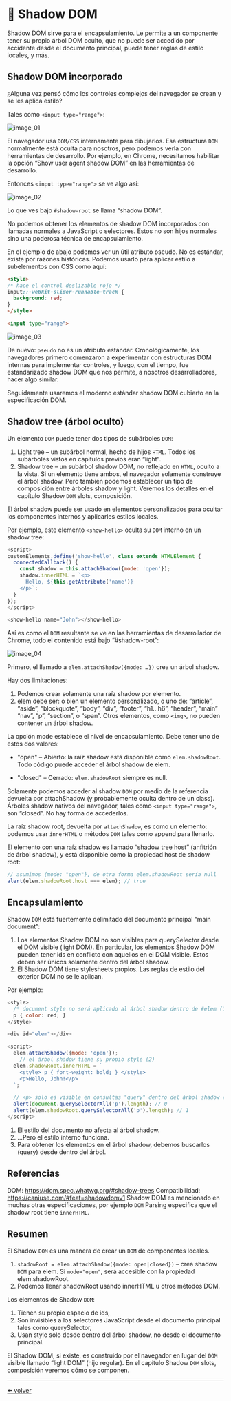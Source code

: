 # 📖 Shadow DOM

Shadow DOM sirve para el encapsulamiento. Le permite a un componente tener su propio árbol DOM oculto, que no puede ser accedido por accidente desde el documento principal, puede tener reglas de estilo locales, y más.

## Shadow DOM incorporado

¿Alguna vez pensó cómo los controles complejos del navegador se crean y se les aplica estilo?

Tales como `<input type="range">`:

![image_01]()

El navegador usa `DOM/CSS` internamente para dibujarlos. Esa estructura `DOM` normalmente está oculta para nosotros, pero podemos verla con herramientas de desarrollo. Por ejemplo, en Chrome, necesitamos habilitar la opción “Show user agent shadow DOM” en las herramientas de desarrollo.

Entonces `<input type="range">` se ve algo así:

![image_02]()

Lo que ves bajo `#shadow-root` se llama “shadow DOM”.

No podemos obtener los elementos de shadow DOM incorporados con llamadas normales a JavaScript o selectores. Estos no son hijos normales sino una poderosa técnica de encapsulamiento.

En el ejemplo de abajo podemos ver un útil atributo pseudo. No es estándar, existe por razones históricas. Podemos usarlo para aplicar estilo a subelementos con CSS como aquí:

````html
<style>
/* hace el control deslizable rojo */
input::-webkit-slider-runnable-track {
  background: red;
}
</style>

<input type="range">
````

![image_03]()

De nuevo: `pseudo` no es un atributo estándar. Cronológicamente, los navegadores primero comenzaron a experimentar con estructuras DOM internas para implementar controles, y luego, con el tiempo, fue estandarizado shadow DOM que nos permite, a nosotros desarrolladores, hacer algo similar.

Seguidamente usaremos el moderno estándar shadow DOM cubierto en la especificación DOM.

## Shadow tree (árbol oculto)

Un elemento `DOM` puede tener dos tipos de subárboles `DOM`:

1.  Light tree – un subárbol normal, hecho de hijos `HTML`. Todos los subárboles vistos en capítulos previos eran “light”.
2.  Shadow tree – un subárbol shadow DOM, no reflejado en `HTML`, oculto a la vista.
Si un elemento tiene ambos, el navegador solamente construye el árbol shadow. Pero también podemos establecer un tipo de composición entre árboles shadow y light. Veremos los detalles en el capítulo Shadow `DOM` slots, composición.

El árbol shadow puede ser usado en elementos personalizados para ocultar los componentes internos y aplicarles estilos locales.

Por ejemplo, este elemento `<show-hello>` oculta su `DOM` interno en un shadow tree:

````js
<script>
customElements.define('show-hello', class extends HTMLElement {
  connectedCallback() {
    const shadow = this.attachShadow({mode: 'open'});
    shadow.innerHTML = `<p>
      Hello, ${this.getAttribute('name')}
    </p>`;
  }
});
</script>

<show-hello name="John"></show-hello>
````

Así es como el `DOM` resultante se ve en las herramientas de desarrollador de Chrome, todo el contenido está bajo “#shadow-root”:

![image_04]()

Primero, el llamado a `elem.attachShadow({mode: …})` crea un árbol shadow.

Hay dos limitaciones:

1.  Podemos crear solamente una raíz shadow por elemento.
2.  elem debe ser: o bien un elemento personalizado, o uno de: “article”, “aside”, “blockquote”, “body”, “div”, “footer”, “h1…h6”, “header”, “main” “nav”, “p”, “section”, o “span”. Otros elementos, como `<img>`, no pueden contener un árbol shadow.

La opción mode establece el nivel de encapsulamiento. Debe tener uno de estos dos valores:

- "open" – Abierto: la raíz shadow está disponible como `elem.shadowRoot`.
Todo código puede acceder el árbol shadow de elem.

- "closed" – Cerrado: `elem.shadowRoot` siempre es null.

Solamente podemos acceder al shadow `DOM` por medio de la referencia devuelta por attachShadow (y probablemente oculta dentro de un class). Árboles shadow nativos del navegador, tales como `<input type="range">`, son “closed”. No hay forma de accederlos.

La raíz shadow root, devuelta por `attachShadow`, es como un elemento: podemos usar `innerHTML` o métodos `DOM` tales como append para llenarlo.

El elemento con una raíz shadow es llamado “shadow tree host” (anfitrión de árbol shadow), y está disponible como la propiedad host de shadow root:

````js
// asumimos {mode: "open"}, de otra forma elem.shadowRoot sería null
alert(elem.shadowRoot.host === elem); // true
````

## Encapsulamiento

Shadow `DOM` está fuertemente delimitado del documento principal “main document”:

1.  Los elementos Shadow DOM no son visibles para querySelector desde el DOM visible (light DOM). En particular, los elementos Shadow DOM pueden tener ids en conflicto con aquellos en el DOM visible. Estos deben ser únicos solamente dentro del árbol shadow.
2.  El Shadow DOM tiene stylesheets propios. Las reglas de estilo del exterior DOM no se le aplican.

Por ejemplo:

````js
<style>
  /* document style no será aplicado al árbol shadow dentro de #elem (1) */
  p { color: red; }
</style>

<div id="elem"></div>

<script>
  elem.attachShadow({mode: 'open'});
    // el árbol shadow tiene su propio style (2)
  elem.shadowRoot.innerHTML = `
    <style> p { font-weight: bold; } </style>
    <p>Hello, John!</p>
  `;

  // <p> solo es visible en consultas "query" dentro del árbol shadow (3)
  alert(document.querySelectorAll('p').length); // 0
  alert(elem.shadowRoot.querySelectorAll('p').length); // 1
</script>
````

1.  El estilo del documento no afecta al árbol shadow.
2.  …Pero el estilo interno funciona.
3.  Para obtener los elementos en el árbol shadow, debemos buscarlos (query) desde dentro del árbol.

## Referencias

DOM: https://dom.spec.whatwg.org/#shadow-trees
Compatibilidad: https://caniuse.com/#feat=shadowdomv1
Shadow DOM es mencionado en muchas otras especificaciones, por ejemplo `DOM` Parsing especifica que el shadow root tiene `innerHTML`.

## Resumen

El Shadow `DOM` es una manera de crear un `DOM` de componentes locales.

1.  `shadowRoot = elem.attachShadow({mode: open|closed})` – crea shadow `DOM` para elem. Si `mode="open"`, será accesible con la propiedad elem.shadowRoot.
2.  Podemos llenar shadowRoot usando innerHTML u otros métodos DOM.

Los elementos de Shadow `DOM`:

1.  Tienen su propio espacio de ids,
2.  Son invisibles a los selectores JavaScript desde el documento principal tales como querySelector,
3.  Usan style solo desde dentro del árbol shadow, no desde el documento principal.

El Shadow DOM, si existe, es construido por el navegador en lugar del `DOM` visible llamado “light DOM” (hijo regular). En el capítulo Shadow `DOM` slots, composición veremos cómo se componen.  

---
[⬅️ volver](https://github.com/VictorHugoAguilar/javascript-interview-questions-explained/blob/main/theory-web-components/readme.md)
